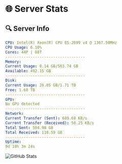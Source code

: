 # 🌐 Server Stats
## 🔍 Server Info
```yaml
CPU: Intel(R) Xeon(R) CPU E5-2699 v4 @ 1367.50MHz
CPU Usage: 6.10%
Cores: 44P | 88T
-----------------------------------
Memory:
Current Usage: 8.14 GB/503.74 GB
Available: 492.15 GB
-----------------------------------
Disk:
Current Usage: 26.05 GB/1.71 TB
Free: 1.60 TB
-----------------------------------
GPU:
No GPU detected
-----------------------------------
Network:
Current Transfer (Sent): 689.68 KB/s
Current Transfer (Received): 58.25 KB/s
Total Sent: 504.98 GB
Total Received: 118.59 GB
-----------------------------------
Uptime:
9d 10h 3m 24s
```
![GitHub Stats](https://img.shields.io/badge/Updated-2025-04-29_03:12:12-blue)